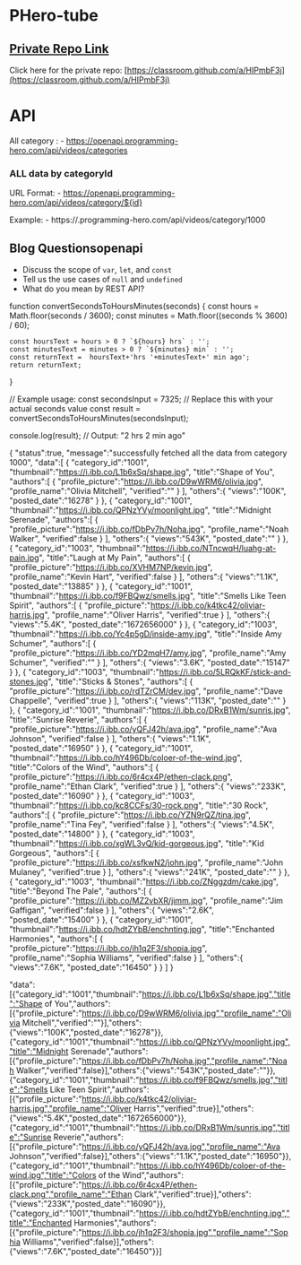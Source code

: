 # PHero-tube

## [ Private Repo Link](https://classroom.github.com/a/HIPmbF3j)

Click here for the private repo: [https://classroom.github.com/a/HIPmbF3j](https://classroom.github.com/a/HIPmbF3j)



# API

All category :  - https://openapi.programming-hero.com/api/videos/categories


### ALL data by categoryId
URL Format: - https://openapi.programming-hero.com/api/videos/category/${id}

Example: - https://.programming-hero.com/api/videos/category/1000


## Blog Questionsopenapi

- Discuss the scope of `var`, `let`, and `const`
- Tell us the use cases of `null` and `undefined`
- What do you mean by REST API?


function convertSecondsToHoursMinutes(seconds) {
    const hours = Math.floor(seconds / 3600);
    const minutes = Math.floor((seconds % 3600) / 60);

    const hoursText = hours > 0 ? `${hours} hrs` : '';
    const minutesText = minutes > 0 ? `${minutes} min` : '';
    const returnText =  hoursText+'hrs '+minutesText+' min ago';
    return returnText;
}

// Example usage:
const secondsInput = 7325; // Replace this with your actual seconds value
const result = convertSecondsToHoursMinutes(secondsInput);

console.log(result); // Output: "2 hrs 2 min ago"








{
   "status":true,
   "message":"successfully fetched all the data from category 1000",
   "data":[
      {
         "category_id":"1001",
         "thumbnail":"https://i.ibb.co/L1b6xSq/shape.jpg",
         "title":"Shape of You",
         "authors":[
            {
               "profile_picture":"https://i.ibb.co/D9wWRM6/olivia.jpg",
               "profile_name":"Olivia Mitchell",
               "verified":""
            }
         ],
         "others":{
            "views":"100K",
            "posted_date":"16278"
         }
      },
      {
         "category_id":"1001",
         "thumbnail":"https://i.ibb.co/QPNzYVy/moonlight.jpg",
         "title":"Midnight Serenade",
         "authors":[
            {
               "profile_picture":"https://i.ibb.co/fDbPv7h/Noha.jpg",
               "profile_name":"Noah Walker",
               "verified":false
            }
         ],
         "others":{
            "views":"543K",
            "posted_date":""
         }
      },
      {
         "category_id":"1003",
         "thumbnail":"https://i.ibb.co/NTncwqH/luahg-at-pain.jpg",
         "title":"Laugh at My Pain",
         "authors":[
            {
               "profile_picture":"https://i.ibb.co/XVHM7NP/kevin.jpg",
               "profile_name":"Kevin Hart",
               "verified":false
            }
         ],
         "others":{
            "views":"1.1K",
            "posted_date":"13885"
         }
      },
      {
         "category_id":"1001",
         "thumbnail":"https://i.ibb.co/f9FBQwz/smells.jpg",
         "title":"Smells Like Teen Spirit",
         "authors":[
            {
               "profile_picture":"https://i.ibb.co/k4tkc42/oliviar-harris.jpg",
               "profile_name":"Oliver Harris",
               "verified":true
            }
         ],
         "others":{
            "views":"5.4K",
            "posted_date":"1672656000"
         }
      },
      {
         "category_id":"1003",
         "thumbnail":"https://i.ibb.co/Yc4p5gD/inside-amy.jpg",
         "title":"Inside Amy Schumer",
         "authors":[
            {
               "profile_picture":"https://i.ibb.co/YD2mqH7/amy.jpg",
               "profile_name":"Amy Schumer",
               "verified":""
            }
         ],
         "others":{
            "views":"3.6K",
            "posted_date":"15147"
         }
      },
      {
         "category_id":"1003",
         "thumbnail":"https://i.ibb.co/5LRQkKF/stick-and-stones.jpg",
         "title":"Sticks & Stones",
         "authors":[
            {
               "profile_picture":"https://i.ibb.co/rdTZrCM/dev.jpg",
               "profile_name":"Dave Chappelle",
               "verified":true
            }
         ],
         "others":{
            "views":"113K",
            "posted_date":""
         }
      },
      {
         "category_id":"1001",
         "thumbnail":"https://i.ibb.co/DRxB1Wm/sunris.jpg",
         "title":"Sunrise Reverie",
         "authors":[
            {
               "profile_picture":"https://i.ibb.co/yQFJ42h/ava.jpg",
               "profile_name":"Ava Johnson",
               "verified":false
            }
         ],
         "others":{
            "views":"1.1K",
            "posted_date":"16950"
         }
      },
      {
         "category_id":"1001",
         "thumbnail":"https://i.ibb.co/hY496Db/coloer-of-the-wind.jpg",
         "title":"Colors of the Wind",
         "authors":[
            {
               "profile_picture":"https://i.ibb.co/6r4cx4P/ethen-clack.png",
               "profile_name":"Ethan Clark",
               "verified":true
            }
         ],
         "others":{
            "views":"233K",
            "posted_date":"16090"
         }
      },
      {
         "category_id":"1003",
         "thumbnail":"https://i.ibb.co/kc8CCFs/30-rock.png",
         "title":"30 Rock",
         "authors":[
            {
               "profile_picture":"https://i.ibb.co/YZN9rQZ/tina.jpg",
               "profile_name":"Tina Fey",
               "verified":false
            }
         ],
         "others":{
            "views":"4.5K",
            "posted_date":"14800"
         }
      },
      {
         "category_id":"1003",
         "thumbnail":"https://i.ibb.co/xgWL3vQ/kid-gorgeous.jpg",
         "title":"Kid Gorgeous",
         "authors":[
            {
               "profile_picture":"https://i.ibb.co/xsfkwN2/john.jpg",
               "profile_name":"John Mulaney",
               "verified":true
            }
         ],
         "others":{
            "views":"241K",
            "posted_date":""
         }
      },
      {
         "category_id":"1003",
         "thumbnail":"https://i.ibb.co/ZNggzdm/cake.jpg",
         "title":"Beyond The Pale",
         "authors":[
            {
               "profile_picture":"https://i.ibb.co/MZ2vbXR/jimm.jpg",
               "profile_name":"Jim Gaffigan",
               "verified":false
            }
         ],
         "others":{
            "views":"2.6K",
            "posted_date":"15400"
         }
      },
      {
         "category_id":"1001",
         "thumbnail":"https://i.ibb.co/hdtZYbB/enchnting.jpg",
         "title":"Enchanted Harmonies",
         "authors":[
            {
               "profile_picture":"https://i.ibb.co/jh1q2F3/shopia.jpg",
               "profile_name":"Sophia Williams",
               "verified":false
            }
         ],
         "others":{
            "views":"7.6K",
            "posted_date":"16450"
         }
      }
   ]
}



"data":[{"category_id":"1001","thumbnail":"https://i.ibb.co/L1b6xSq/shape.jpg","title":"Shape of You","authors":[{"profile_picture":"https://i.ibb.co/D9wWRM6/olivia.jpg","profile_name":"Olivia Mitchell","verified":""}],"others":{"views":"100K","posted_date":"16278"}},{"category_id":"1001","thumbnail":"https://i.ibb.co/QPNzYVy/moonlight.jpg","title":"Midnight Serenade","authors":[{"profile_picture":"https://i.ibb.co/fDbPv7h/Noha.jpg","profile_name":"Noah Walker","verified":false}],"others":{"views":"543K","posted_date":""}},{"category_id":"1001","thumbnail":"https://i.ibb.co/f9FBQwz/smells.jpg","title":"Smells Like Teen Spirit","authors":[{"profile_picture":"https://i.ibb.co/k4tkc42/oliviar-harris.jpg","profile_name":"Oliver Harris","verified":true}],"others":{"views":"5.4K","posted_date":"1672656000"}},{"category_id":"1001","thumbnail":"https://i.ibb.co/DRxB1Wm/sunris.jpg","title":"Sunrise Reverie","authors":[{"profile_picture":"https://i.ibb.co/yQFJ42h/ava.jpg","profile_name":"Ava Johnson","verified":false}],"others":{"views":"1.1K","posted_date":"16950"}},{"category_id":"1001","thumbnail":"https://i.ibb.co/hY496Db/coloer-of-the-wind.jpg","title":"Colors of the Wind","authors":[{"profile_picture":"https://i.ibb.co/6r4cx4P/ethen-clack.png","profile_name":"Ethan Clark","verified":true}],"others":{"views":"233K","posted_date":"16090"}},{"category_id":"1001","thumbnail":"https://i.ibb.co/hdtZYbB/enchnting.jpg","title":"Enchanted Harmonies","authors":[{"profile_picture":"https://i.ibb.co/jh1q2F3/shopia.jpg","profile_name":"Sophia Williams","verified":false}],"others":{"views":"7.6K","posted_date":"16450"}}]